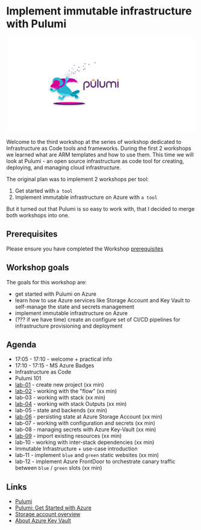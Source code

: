 # Implement immutable infrastructure with Pulumi

![logo](images/ws-logo.png)

Welcome to the third workshop at the series of workshop dedicated to Infrastructure as Code tools and frameworks. During the first 2 workshops we learned what are ARM templates and how to use them. This time we will look at Pulumi - an open source infrastructure as code tool for creating, deploying, and managing cloud infrastructure.

The original plan was to implement 2 workshops per tool:

1. Get started with `a tool`
2. Implement immutable infrastructure on Azure with `a tool`

 But it turned out that Pulumi is so easy to work with, that I decided to merge both workshops into one.

## Prerequisites

Please ensure you have completed the Workshop [prerequisites](prerequisites.md)

## Workshop goals

The goals for this workshop are:

* get started with Pulumi on Azure
* learn how to use Azure services like Storage Account and Key Vault  to self-manage the state and secrets management
* implement immutable infrastructure on Azure
* (??? if we have time) create an configure set of CI/CD pipelines for infrastructure provisioning and deployment

## Agenda

* 17:05 - 17:10 - welcome + practical info
* 17:10 - 17:15 - MS Azure Badges
* Infrastructure as Code
* Pulumi 101
* [lab-01](labs/lab-01/readme.md) - create new project (xx min)
* [lab-02](labs/lab-02/readme.md) - working with the "flow" (xx min)
* lab-03 - working with stack (xx min)
* [lab-04](labs/lab-04/readme.md) - working with stack Outputs (xx min)
* lab-05 - state and backends (xx min)
* [lab-06](labs/lab-06/readme.md) - persisting state at Azure Storage Account (xx min)
* lab-07 - working with configuration and secrets (xx min)
* lab-08 - managing secrets with Azure Key-Vault (xx min)
* [lab-09](labs/lab-09/readme.md) - import existing resources (xx min)
* lab-10 - working with inter-stack dependencies (xx min)
* Immutable Infrastructure + use-case introduction
* lab-11 - implement `blue` and `green` static websites (xx min)
* lab-12 - implement Azure FrontDoor to orchestrate canary traffic between `blue` / `green` slots  (xx min)

## Links

* [Pulumi](https://www.pulumi.com/)
* [Pulumi: Get Started with Azure](https://www.pulumi.com/docs/get-started/azure/)
* [Storage account overview](https://docs.microsoft.com/en-us/azure/storage/common/storage-account-overview?WT.mc_id=AZ-MVP-5003837)
* [About Azure Key Vault](https://docs.microsoft.com/en-us/azure/key-vault/general/overview?WT.mc_id=AZ-MVP-5003837)
